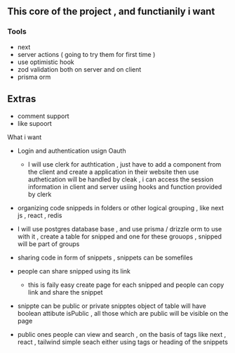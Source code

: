 
## This core of the project , and functianily i want 

###  Tools 
- next 
- server actions ( going to try them for first time )
- use optimistic hook
- zod validation both on server and on client
- prisma orm 









## Extras
- comment support
- like supoort


What i want 
- Login and authentication usign Oauth 
  - I will use clerk for authtication , just have to add a component from the client and create a application in their website 
    then use authetication will be handled by cleak , i can access the session information in client and server usiing hooks and function 
    provided by clerk


- organizing code snippeds in folders or other logical grouping , like next js , react , redis 
 - I will use postgres database base , and use prisma / drizzle orm to use with it , create a table for snipped and one for these grouops , snipped will be part of groups 

- sharing code in form of snippets , snippets can be somefiles 
- people can share snipped using its link
    - this is faily easy create page for each snipped and people can copy link and share the snippet


- snippte can be public or private
    snipptes object of table will have boolean attibute isPublic , all those which are public will be visible on the page 
    
- public ones people can view and search  , on the basis of tags like next , react , tailwind 
  simple seach either using tags or heading of the snippets 


  
